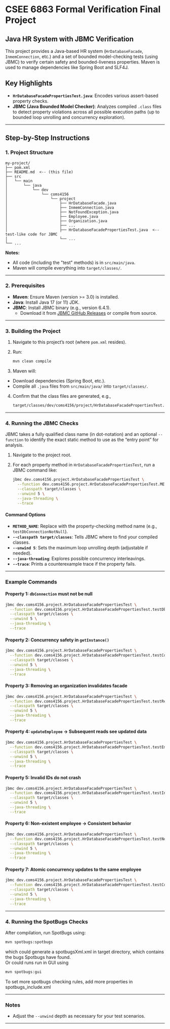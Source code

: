 # CSEE 6863 Formal Verification Final Project

## Java HR System with JBMC Verification

This project provides a Java-based HR system (`HrDatabaseFacade`, `InmemConnection`, etc.) and a set of bounded model-checking tests (using JBMC) to verify certain safety and bounded-liveness properties. Maven is used to manage dependencies like Spring Boot and SLF4J.

## Key Highlights

- **`HrDatabaseFacadePropertiesTest.java`**: Encodes various assert-based property checks.
- **JBMC (Java Bounded Model Checker)**: Analyzes compiled `.class` files to detect property violations across all possible execution paths (up to bounded loop unrolling and concurrency exploration).

---

## Step-by-Step Instructions

### 1. Project Structure

```
my-project/
├── pom.xml
├── README.md  <-- (this file)
├── src
│   └── main
│       └── java
│           └── dev
│               └── coms4156
│                   └── project
│                       ├── HrDatabaseFacade.java
│                       ├── InmemConnection.java
│                       ├── NotFoundException.java
│                       ├── Employee.java
│                       ├── Organization.java
│                       ├── ...
│                       ├── HrDatabaseFacadePropertiesTest.java  <-- test-like code for JBMC
│                       └── ...
└── ...
```

**Notes:**
- All code (including the "test" methods) is in `src/main/java`.
- Maven will compile everything into `target/classes/`.

---

### 2. Prerequisites

- **Maven**: Ensure Maven (version >= 3.0) is installed.
- **Java**: Install Java 17 (or 11) JDK.
- **JBMC**: Install JBMC binary (e.g., version 6.4.1).
  - Download it from [JBMC GitHub Releases](https://github.com/diffblue/cbmc/releases) or compile from source.

---

### 3. Building the Project

1. Navigate to this project’s root (where `pom.xml` resides).
2. Run:

   ```bash
   mvn clean compile
   ```

3. Maven will:
  - Download dependencies (Spring Boot, etc.).
  - Compile all `.java` files from `src/main/java/` into `target/classes/`.

4. Confirm that the class files are generated, e.g.,

   ```bash
   target/classes/dev/coms4156/project/HrDatabaseFacadePropertiesTest.class
   ```

---

### 4. Running the JBMC Checks

JBMC takes a fully qualified class name (in dot-notation) and an optional `--function` to identify the exact static method to use as the “entry point” for analysis.

1. Navigate to the project root.
2. For each property method in `HrDatabaseFacadePropertiesTest`, run a JBMC command like:

   ```bash
   jbmc dev.coms4156.project.HrDatabaseFacadePropertiesTest \
     --function dev.coms4156.project.HrDatabaseFacadePropertiesTest.METHOD_NAME \
     --classpath target/classes \
     --unwind 5 \
     --java-threading \
     --trace
   ```

#### Command Options

- **`METHOD_NAME`**: Replace with the property-checking method name (e.g., `testDbConnectionNotNull`).
- **`--classpath target/classes`**: Tells JBMC where to find your compiled classes.
- **`--unwind 5`**: Sets the maximum loop unrolling depth (adjustable if needed).
- **`--java-threading`**: Explores possible concurrency interleavings.
- **`--trace`**: Prints a counterexample trace if the property fails.

---

### Example Commands

#### Property 1: `dbConnection` must not be null

```bash
jbmc dev.coms4156.project.HrDatabaseFacadePropertiesTest \
  --function dev.coms4156.project.HrDatabaseFacadePropertiesTest.testDbConnectionNotNull \
  --classpath target/classes \
  --unwind 5 \
  --java-threading \
  --trace
```

#### Property 2: Concurrency safety in `getInstance()`

```bash
jbmc dev.coms4156.project.HrDatabaseFacadePropertiesTest \
  --function dev.coms4156.project.HrDatabaseFacadePropertiesTest.testConcurrentGetInstance \
  --classpath target/classes \
  --unwind 5 \
  --java-threading \
  --trace
```

#### Property 3: Removing an organization invalidates facade

```bash
jbmc dev.coms4156.project.HrDatabaseFacadePropertiesTest \
  --function dev.coms4156.project.HrDatabaseFacadePropertiesTest.testRemoveOrganization \
  --classpath target/classes \
  --unwind 5 \
  --java-threading \
  --trace
```

#### Property 4: `updateEmployee` → Subsequent reads see updated data

```bash
jbmc dev.coms4156.project.HrDatabaseFacadePropertiesTest \
  --function dev.coms4156.project.HrDatabaseFacadePropertiesTest.testEmployeeUpdateIsVisible \
  --classpath target/classes \
  --unwind 5 \
  --java-threading \
  --trace
```

#### Property 5: Invalid IDs do not crash

```bash
jbmc dev.coms4156.project.HrDatabaseFacadePropertiesTest \
  --function dev.coms4156.project.HrDatabaseFacadePropertiesTest.testInvalidIDsDoNotCrash \
  --classpath target/classes \
  --unwind 5 \
  --java-threading \
  --trace
```

#### Property 6: Non-existent employee → Consistent behavior

```bash
jbmc dev.coms4156.project.HrDatabaseFacadePropertiesTest \
  --function dev.coms4156.project.HrDatabaseFacadePropertiesTest.testNonExistentEmployee \
  --classpath target/classes \
  --unwind 5 \
  --java-threading \
  --trace
```

#### Property 7: Atomic concurrency updates to the same employee

```bash
jbmc dev.coms4156.project.HrDatabaseFacadePropertiesTest \
  --function dev.coms4156.project.HrDatabaseFacadePropertiesTest.testConcurrentEmployeeUpdates \
  --classpath target/classes \
  --unwind 5 \
  --java-threading \
  --trace
```

---

### 4. Running the SpotBugs Checks
After compilation, run SpotBugs using:   
```bash
mvn spotbugs:spotbugs
```
which could generate a spotbugsXml.xml in target directory, which contains the bugs Spotbugs have found.    
Or could runs run in GUI using   
```bash
mvn spotbugs:gui
```
To set more spotbugs checking rules, add more properties in spotbugs_include.xml  

---

### Notes
- Adjust the `--unwind` depth as necessary for your test scenarios.

---







